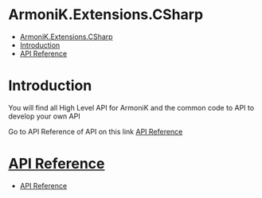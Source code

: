 # ArmoniK.Extensions.CSharp

- [ArmoniK.Extensions.CSharp](#armonikextensionscsharp)
- [Introduction <a name="introduction"></a>](#introduction-)
- [API Reference](#api-reference)

# Introduction <a name="introduction"></a>

You will find all High Level API for ArmoniK and the common code to API to develop your own API

Go to API Reference of API on this link [API Reference](https://aneoconsulting.github.io/ArmoniK.Extensions.Csharp/api/index.html)

# [API Reference](https://aneoconsulting.github.io/ArmoniK.Extensions.Csharp/api/index.html)

- [API Reference](https://aneoconsulting.github.io/ArmoniK.Extensions.Csharp/api/index.html)
